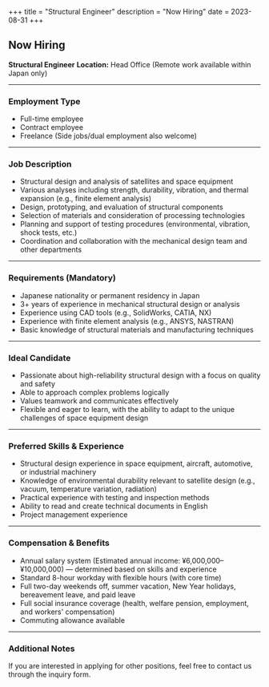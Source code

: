 +++
title = "Structural Engineer"
description = "Now Hiring"
date = 2023-08-31
+++

## Now Hiring
**Structural Engineer**
**Location:** Head Office (Remote work available within Japan only)

---

### Employment Type
- Full-time employee
- Contract employee
- Freelance (Side jobs/dual employment also welcome)

---

### Job Description
- Structural design and analysis of satellites and space equipment
- Various analyses including strength, durability, vibration, and thermal expansion (e.g., finite element analysis)
- Design, prototyping, and evaluation of structural components
- Selection of materials and consideration of processing technologies
- Planning and support of testing procedures (environmental, vibration, shock tests, etc.)
- Coordination and collaboration with the mechanical design team and other departments

---

### Requirements (Mandatory)
- Japanese nationality or permanent residency in Japan
- 3+ years of experience in mechanical structural design or analysis
- Experience using CAD tools (e.g., SolidWorks, CATIA, NX)
- Experience with finite element analysis (e.g., ANSYS, NASTRAN)
- Basic knowledge of structural materials and manufacturing techniques

---

### Ideal Candidate
- Passionate about high-reliability structural design with a focus on quality and safety
- Able to approach complex problems logically
- Values teamwork and communicates effectively
- Flexible and eager to learn, with the ability to adapt to the unique challenges of space equipment design

---

### Preferred Skills & Experience
- Structural design experience in space equipment, aircraft, automotive, or industrial machinery
- Knowledge of environmental durability relevant to satellite design (e.g., vacuum, temperature variation, radiation)
- Practical experience with testing and inspection methods
- Ability to read and create technical documents in English
- Project management experience

---

### Compensation & Benefits
- Annual salary system (Estimated annual income: ¥6,000,000–¥10,000,000) — determined based on skills and experience
- Standard 8-hour workday with flexible hours (with core time)
- Full two-day weekends off, summer vacation, New Year holidays, bereavement leave, and paid leave
- Full social insurance coverage (health, welfare pension, employment, and workers' compensation)
- Commuting allowance available

---

### Additional Notes
If you are interested in applying for other positions, feel free to contact us through the inquiry form.

